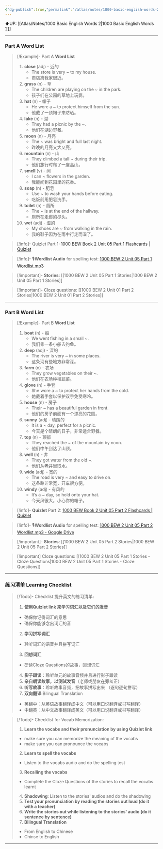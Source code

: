 ```yaml
---
{"dg-publish":true,"permalink":"/atlas/notes/1000-basic-english-words-2-unit-05/","noteIcon":""}
---
```


⬆️UP: [[Atlas/Notes/1000 Basic English Words 2\|1000 Basic English Words 2]]

---
### Part A Word List

> [!Example]- Part A **Word List**
> 1. **close** (adj) - 近的    
>     - The store is very ~ to my house.
>     - 商店离我家很近。
> 2. **grass** (n) - 草
>    - The children are playing on the ~ in the park.
>    - 孩子们在公园的草地上玩耍。
> 3. **hat** (n) - 帽子
>     - He wore a ~ to protect himself from the sun.
>     - 他戴了一顶帽子来防晒。
> 4. **lake** (n) - 湖
>     - They had a picnic by the ~.
>     - 他们在湖边野餐。
> 5. **moon** (n) - 月亮
>     - The ~ was bright and full last night.
>     - 昨晚的月亮又大又亮。
> 6. **mountain** (n) - 山
>     - They climbed a tall ~ during their trip.
>     - 他们旅行时爬了一座高山。
> 7. **smell** (v) - 闻
>     - I can ~ flowers in the garden.
>     - 我能闻到花园里的花香。
> 8. **soap** (n) - 肥皂
>     - Use ~ to wash your hands before eating.
>     - 吃饭前用肥皂洗手。
> 9. **toilet** (n) - 厕所
>     - The ~ is at the end of the hallway.
>     - 厕所在走廊的尽头。
> 10. **wet** (adj) - 湿的
>     - My shoes are ~ from walking in the rain.
>     - 我的鞋子因为在雨中行走而湿了。

> [!info]- Quizlet Part 1: [1000 BEW Book 2 Unit 05 Part 1 Flashcards | Quizlet](https://quizlet.com/my/989147286/1000-bew-book-2-unit-05-part-1-flash-cards/?i=1vbzw5&x=1qqt)

> [!info]- 🎙️**Wordlist Audio** for spelling test: [1000 BEW 2 Unit 05 Part 1 Wordlist.mp3]()

> [!important]- **Stories**: [[1000 BEW 2 Unit 05 Part 1 Stories\|1000 BEW 2 Unit 05 Part 1 Stories]]

> [!important]- Cloze questions: [[1000 BEW 2 Unit 01 Part 2 Stories\|1000 BEW 2 Unit 01 Part 2 Stories]]

 ---
### Part B Word List

> [!Example]- Part B **Word List**
> 1. **boat** (n) - 船
>     - We went fishing in a small ~.
>     - 我们乘一条小船去钓鱼。
> 2. **deep** (adj) - 深的
>     - The river is very ~ in some places.
>     - 这条河有些地方非常深。
> 3. **farm** (n) - 农场
>     - They grow vegetables on their ~.
>     - 他们在农场种植蔬菜。
> 4. **glove** (n) - 手套
>     - She wore a ~ to protect her hands from the cold.
>     - 她戴着手套以保护双手免受寒冷。
> 5. **house** (n) - 房子
>     - Their ~ has a beautiful garden in front.
>     - 他们的房子前面有一个漂亮的花园。
> 6. **sunny** (adj) - 晴朗的
>     - It is a ~ day, perfect for a picnic.
>     - 今天是个晴朗的日子，非常适合野餐。
> 7. **top** (n) - 顶部
>     - They reached the ~ of the mountain by noon.
>     - 他们中午到达了山顶。
> 8. **well** (n) - 井
>     - They got water from the old ~.
>     - 他们从老井里取水。
> 9. **wide** (adj) - 宽的
>     - The road is very ~ and easy to drive on.
>     - 这条路非常宽，开车很方便。
> 10. **windy** (adj) - 有风的
>     - It’s a ~ day, so hold onto your hat.
>     - 今天风很大，小心你的帽子。

> [!info]- **Quizlet** Part 2: [1000 BEW Book 2 Unit 05 Part 2 Flashcards | Quizlet](https://quizlet.com/my/989147422/1000-bew-book-2-unit-05-part-2-flash-cards/?i=1vbzw5&x=1jqt)

> [!info]- 🎙️**Wordlist Audio** for spelling test: [1000 BEW 2 Unit 05 Part 2 Wordlist.mp3 - Google Drive]()

> [!important]- **Stories**: [[1000 BEW 2 Unit 05 Part 2 Stories\|1000 BEW 2 Unit 05 Part 2 Stories]]

> [!important] Cloze questions: [[1000 BEW 2 Unit 05 Part 1 Stories - Cloze Questions\|1000 BEW 2 Unit 05 Part 1 Stories - Cloze Questions]]

---
### 练习清单 Learning Checklist

> [!Todo]- Checklist 提升英文的练习清单:
> 1. **使用Quizlet link 来学习词汇以及它们的发音** 
>	- 确保你记得词汇的意思 
>	- 确保你能够念出词汇的音 
> 2. **学习拼写词汇** 
>	- 聆听词汇的语音并且拼写词汇 
> 3. **回想词汇**
>	- 研读Cloze Questions的故事，回想词汇 
> 4. **影子跟读**：聆听单元的故事音频并且进行影子跟读 
> 5. **亲自朗读故事，以测试发音**（老师或朋友在旁纠正）
> 6. **听写故事**：聆听故事音频，把故事拼写出来 （逐句逐句拼写）
> 7. **双向翻译** Bilingual Translation 
>	- 英翻中：从英语故事翻译成中文（可以用口说翻译或书写翻译）
>	- 中翻英：从中文故事翻译成英文（可以用口说翻译或书写翻译）

> [!Todo]- Checklist for Vocab Memorization:
> 
> 1. **Learn the vocabs and their pronunciation by using Quizlet link**
>	- make sure you can memorize the meaning of the vocabs
>	- make sure you can pronounce the vocabs
> 2. **Learn to spell the vocabs**
>	- Listen to the vocabs audio and do the spelling test
> 3. **Recalling the vocabs**
>	- Complete the Cloze Questions of the stories to recall the vocabs learnt
> 4. **Shadowing**: Listen to the stories' audios and do the shadowing
> 5. **Test your pronunciation by reading the stories out loud (do it with a teacher)**
> 6. **Write the stories out while listening to the stories' audio (do it sentence by sentence)**
> 7. **Bilingual Translation** 
> 	- From English to Chinese
> 	- Chinse to English

---
